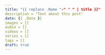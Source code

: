 ```yaml
---
title: "{{ replace .Name "-" " " | title }}"
description = "Text about this post"
date: {{ .Date }}
images = []
audio = []
videos = []
series = []
tags = []
draft: true
---
```

